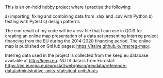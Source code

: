 This is an on-hold hobby project where I practise the following:

a) importing, fixing and combining data from .xlsx and .csv with Python
b) testing with Pytest
c) design patterns

The end result of my code will be a csv file that I can use in QGIS for creating an online map presentation 
of a data set presenting Interreg project financing from the EU during the 2014-2020 financing period.
The online map is published on GitHub pages: https://ltalve.github.io/interreg-map/.

Interreg data used in the project is collected from the keep.eu database available at http://keep.eu.
NUTS data is from Eurostat: https://ec.europa.eu/eurostat/web/gisco/geodata/reference-data/administrative-units-statistical-units/nuts
